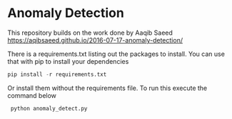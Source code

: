 # Anomaly Detection

This repository builds on the work done by Aaqib Saeed https://aqibsaeed.github.io/2016-07-17-anomaly-detection/

There is a requirements.txt listing out the packages to install. You can use that with pip to install your dependencies

```python
pip install -r requirements.txt
```

Or install them without the requirements file. To run this execute the command below

```python
 python anomaly_detect.py
 ```

